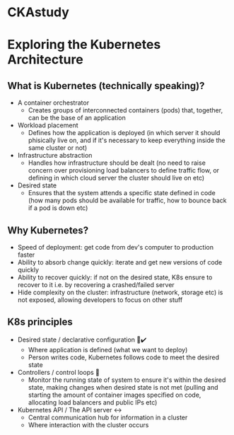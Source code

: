 # CKAstudy

# Exploring the Kubernetes Architecture

## What is Kubernetes (technically speaking)?
- A container orchestrator 
    - Creates groups of interconnected containers (pods) that, together, can be the base of an application
- Workload placement
    - Defines how the application is deployed (in which server it should phisically live on, and if it's necessary to keep everything inside the same cluster or not)
- Infrastructure abstraction
    - Handles how infrastructure should be dealt (no need to raise concern over provisioning load balancers to define traffic flow, or defining in which cloud server the cluster should live on etc)
- Desired state
    - Ensures that the system attends a specific state defined in code (how many pods should be available for traffic, how to bounce back if a pod is down etc)


## Why Kubernetes?
- Speed of deployment: get code from dev's computer to production faster
- Ability to absorb change quickly: iterate and get new versions of code quickly
- Ability to recover quickly: if not on the desired state, K8s ensure to recover to it i.e. by recovering a crashed/failed server
- Hide complexity on the cluster: infrastructure (network, storage etc) is not exposed, allowing developers to focus on other stuff

## K8s principles
- Desired state / declarative configuration 🧾✔️
    - Where application is defined (what we want to deploy)
    - Person writes code, Kubernetes follows code to meet the desired state
- Controllers / control loops 🔄
    - Monitor the running state of system to ensure it's within the desired state, making changes when desired state is not met (pulling and starting the amount of container images specified on code, allocating load balancers and public IPs etc)
- Kubernetes API / The API server ↔
    - Central communication hub for information in a cluster
    - Where interaction with the cluster occurs